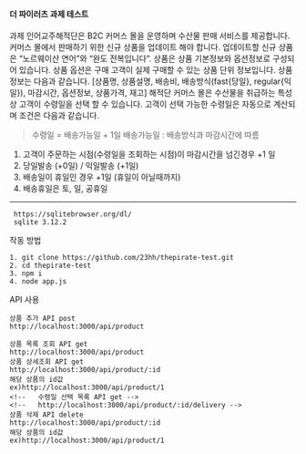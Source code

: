 #### 더 파이러츠 과제 테스트

과제
  인어교주해적단은 B2C 커머스 몰을 운영하며 수산물 판매 서비스를 제공합니다.
  커머스 몰에서 판매하기 위한 신규 상품을 업데이트 해야 합니다. 업데이트할 신규 상품은
  “노르웨이산 연어”와 “완도 전복입니다”.
  상품은 상품 기본정보와 옵션정보로 구성되어 있습니다. 상품 옵션은 구매 고객이 실제
  구매할 수 있는 상품 단위 정보입니다. 상품정보는 다음과 같습니다.
  [상품명, 상품설명, 배송비, 배송방식(fast{당일}, regular{익일}), 마감시간, 옵션정보,
  상품가격, 재고]
  해적단 커머스 몰은 수산물을 취급하는 특성상 고객이 수령일을 선택 할 수 있습니다.
  고객이 선택 가능한 수령일은 자동으로 계산되며 조건은 다음과 같습니다.
  > 수령일 = 배송가능일 + 1일
  > 배송가능일 : 배송방식과 마감시간에 따름
  1. 고객이 주문하는 시점(수령일을 조회하는 시점)이 마감시간을 넘긴경우 +1 일
  2. 당일발송 (+0일) / 익일발송 (+1일)
  3. 배송일이 휴일인 경우 +1일 (휴일이 아닐때까지)
  4. 배송휴일은 토, 일, 공휴일
------------------
```
 https://sqlitebrowser.org/dl/
 sqlite 3.12.2
```

작동 방법
  ```
  1. git clone https://github.com/23hh/thepirate-test.git
  2. cd thepirate-test
  3. npm i
  4. node app.js
  ```

API 사용
  ```
  상품 추가 API post
  http://localhost:3000/api/product
  
  상품 목록 조회 API get
  http://localhost:3000/api/product
  상품 상세조회 API get
  http://localhost:3000/api/product/:id
  해당 상품의 id값 
  ex)http://localhost:3000/api/product/1
<!--   수령일 선택 목록 API get -->
<!--   http://localhost:3000/api/product/:id/delivery -->
  상품 삭제 API delete
  http://localhost:3000/api/product/:id
  해당 상품의 id값
  ex)http://localhost:3000/api/product/1
  ```
  
 
